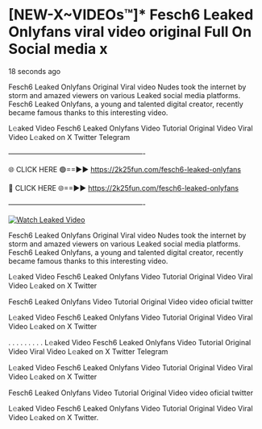 # [NEW-X~VIDEOs™]* Fesch6 Leaked Onlyfans viral video original Full On Social media x

18 seconds ago

Fesch6 Leaked Onlyfans Original Viral video Nudes took the internet by storm and amazed viewers on various Leaked social media platforms. Fesch6 Leaked Onlyfans, a young and talented digital creator, recently became famous thanks to this interesting video.

L𝚎aked Video Fesch6 Leaked Onlyfans Video Tutorial Original Video Viral Video L𝚎aked on X Twitter Telegram

———————————————————-

🌐 CLICK HERE 🟢==►► https://2k25fun.com/fesch6-leaked-onlyfans

🔴 CLICK HERE 🌐==►► https://2k25fun.com/fesch6-leaked-onlyfans

———————————————————-

[![Watch Leaked Video](https://miro.medium.com/v2/resize:fit:828/format:webp/1*cilzJN44JGOrTw9NJCrNHA.gif "Watch Leaked Video")](https://2k25fun.com/fesch6-leaked-onlyfans)

Fesch6 Leaked Onlyfans Original Viral video Nudes took the internet by storm and amazed viewers on various Leaked social media platforms. Fesch6 Leaked Onlyfans, a young and talented digital creator, recently became famous thanks to this interesting video.

L𝚎aked Video Fesch6 Leaked Onlyfans Video Tutorial Original Video Viral Video L𝚎aked on X Twitter

Fesch6 Leaked Onlyfans Video Tutorial Original Video video oficial twitter

L𝚎aked Video Fesch6 Leaked Onlyfans Video Tutorial Original Video Viral Video L𝚎aked on X Twitter

. . . . . . . . . L𝚎aked Video Fesch6 Leaked Onlyfans Video Tutorial Original Video Viral Video L𝚎aked on X Twitter Telegram

L𝚎aked Video Fesch6 Leaked Onlyfans Video Tutorial Original Video Viral Video L𝚎aked on X Twitter

Fesch6 Leaked Onlyfans Video Tutorial Original Video video oficial twitter

L𝚎aked Video Fesch6 Leaked Onlyfans Video Tutorial Original Video Viral Video L𝚎aked on X Twitter.